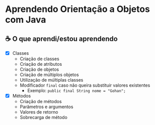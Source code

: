 # Aprendendo Orientação a Objetos com Java

## ☕ O que aprendi/estou aprendendo

- [x] Classes
    - Criação de classes
    - Criação de atributos
    - Criação de objetos
    - Criação de múltiplos objetos
    - Utilização de múltiplas classes
    - Modificador `final` caso não queira substituir valores existentes
        - Exemplo: `public final String nome = "Gohan";`
- [x] Métodos
    - Criação de métodos
    - Parâmetros e argumentos
    - Valores de retorno
    - Sobrecarga de método
  
